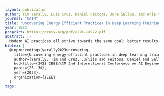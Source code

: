 ```yaml
---
layout: publication
author: Tim Yarally, Luís Cruz, Daniel Feitosa, June Sallou, and Arie van Deursen
journal: "CAIN"
title: "Uncovering Energy-Efficient Practices in Deep Learning Training: Preliminary Steps Towards Green AI"
year: 2023
preprint: https://arxiv.org/pdf/2303.13972.pdf
abstract: |-
  Modern AI practices all strive towards the same goal: better results. In the context of deep learning, the term "results" often refers to the achieved accuracy on a competitive problem set. In this paper, we adopt an idea from the emerging field of Green AI to consider energy consumption as a metric of equal importance to accuracy and to reduce any irrelevant tasks or energy usage. We examine the training stage of the deep learning pipeline from a sustainability perspective, through the study of hyperparameter tuning strategies and the model complexity, two factors vastly impacting the overall pipeline’s energy consumption. First, we investigate the effectiveness of grid search, random search and Bayesian optimisation during hyperparameter tuning, and we find that Bayesian optimisation significantly dominates the other strategies. Furthermore, we analyse the architecture of convolutional neural networks with the energy consumption of three prominent layer types: convolutional, linear and ReLU layers. The results show that convolutional layers are the most computationally expensive by a strong margin. Additionally, we observe diminishing returns in accuracy for more energy-hungry models. The overall energy consumption of training can be halved by reducing the network complexity. In conclusion, we highlight innovative and promising energy-efficient practices for training deep learning models. To expand the application of Green AI, we advocate for a shift in the design of deep learning models, by considering the trade-off between energy efficiency and accuracy.
bibtex: |-
  @inproceedings{yarally2023uncovering,
    title={Uncovering energy-efficient practices in deep learning training: Preliminary steps towards green ai},
    author={Yarally, Tim and Cruz, Lu{\i}s and Feitosa, Daniel and Sallou, June and Van Deursen, Arie},
    booktitle={2023 IEEE/ACM 2nd International Conference on AI Engineering--Software Engineering for AI (CAIN)},
    pages={25--36},
    year={2023},
    organization={IEEE}
  }
tags:
---
```

